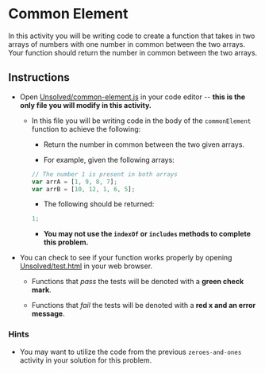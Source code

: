 # Common Element

In this activity you will be writing code to create a function that takes in two arrays of numbers with one number in common between the two arrays. Your function should return the number in common between the two arrays.

## Instructions

- Open [Unsolved/common-element.js](Unsolved/common-element.js) in your code editor -- **this is the only file you will modify in this activity.**

  - In this file you will be writing code in the body of the `commonElement` function to achieve the following:

    - Return the number in common between the two given arrays.

    - For example, given the following arrays:

    ```js
    // The number 1 is present in both arrays
    var arrA = [1, 9, 8, 7];
    var arrB = [10, 12, 1, 6, 5];
    ```

    - The following should be returned:

    ```js
    1;
    ```

    - **You may not use the `indexOf` or `includes` methods to complete this problem.**

- You can check to see if your function works properly by opening [Unsolved/test.html](Unsolved/test.html) in your web browser.

  - Functions that _pass_ the tests will be denoted with a **green check mark**.

  - Functions that _fail_ the tests will be denoted with a **red x and an error message**.

### Hints

- You may want to utilize the code from the previous `zeroes-and-ones` activity in your solution for this problem.
